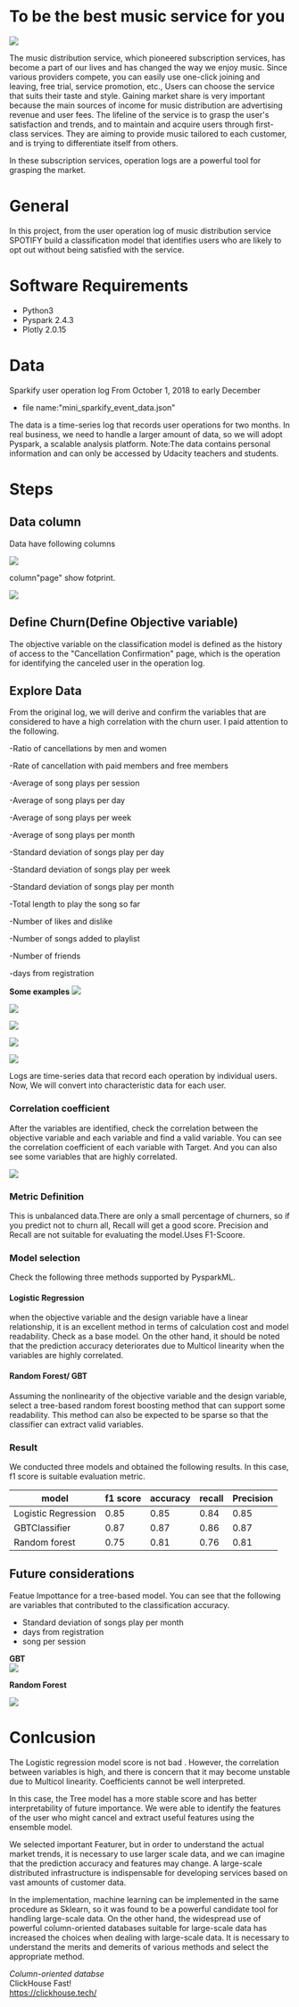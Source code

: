 
# To be the best music service for you

![](spokify/2020-09-05-20-20-07.png)

The music distribution service, which pioneered subscription services, has become a part of our lives and has changed the way we enjoy music.
Since various providers compete, you can easily use one-click joining and leaving, free trial, service promotion, etc.,
Users can choose the service that suits their taste and style.
Gaining market share is very important because the main sources of income for music distribution are advertising revenue and user fees. 
The lifeline of the service is to grasp the user's satisfaction and trends, and to maintain and acquire users through first-class services.
They are aiming to provide music tailored to each customer, and is trying to differentiate itself from others.

In these subscription services, operation logs are a powerful tool for grasping the market.


# General

In this project, from the user operation log of music distribution service SPOTIFY build a classification model that identifies users who are likely to opt out without being satisfied with the service.


# Software Requirements
- Python3
- Pyspark 2.4.3
- Plotly 2.0.15

# Data
Sparkify user operation log From October 1, 2018 to early December
- file name:"mini_sparkify_event_data.json"  

The data is a time-series log that records user operations for two months.
In real business, we need to handle a larger amount of data, so we will adopt Pyspark, a scalable analysis platform.
Note:The data contains personal information and can only be accessed by Udacity teachers and students.


# Steps
## Data column

Data have following columns   

![](spokify/2020-09-05-20-28-37.png)


column"page" show fotprint.  

![](spokify/2020-09-05-20-31-31.png)

## Define Churn(Define Objective variable)

The objective variable on the classification model is defined as the history of access 
to the "Cancellation Confirmation" page, which is the operation for identifying the canceled user in the operation log.

## Explore Data    

From the original log, we will derive and confirm the variables that are considered to have a high correlation with the churn user.
I paid attention to the following.

-Ratio of cancellations by men and women

-Rate of cancellation with paid members and free members

-Average of song plays per session

-Average of song plays per day

-Average of song plays per week

-Average of song plays per month

-Standard deviation of songs play per day

-Standard deviation of songs play per week

-Standard deviation of songs play per month

-Total length to play the song so far

-Number of likes and dislike

-Number of songs added to playlist

-Number of friends

-days from registration


**Some examples**
![](spokify/2020-09-05-20-54-37.png)

![](spokify/2020-09-05-20-55-52.png)

![](2020-09-06-20-49-30.png)

![](spokify/2020-09-05-20-56-37.png)

![](spokify/2020-09-05-20-59-16.png)



Logs are time-series data that record each operation by individual users. 
Now, We will convert into characteristic data for each user.


### Correlation coefficient
After the variables are identified, check the correlation between the objective variable and each variable and find a valid variable.
You can see the correlation coefficient of each variable with Target.
And you can also see some variables that are highly correlated.


![](spokify/2020-09-06-20-38-00.png)


### Metric Definition
This is unbalanced data.There are only a small percentage of churners, so if you predict not to churn all, Recall will get a good score.
Precision and Recall are not suitable for evaluating the model.Uses F1-Scoore.

### Model selection
Check the following three methods supported by PysparkML.


#### Logistic Regression
when the objective variable and the design variable have a linear relationship, it is an excellent method in terms of calculation cost and model readability. Check as a base model. On the other hand, it should be noted that the prediction accuracy deteriorates due to Multicol linearity when the variables are highly correlated.

#### Random Forest/ GBT
Assuming the nonlinearity of the objective variable and the design variable, select a tree-based random forest boosting method that can support some readability.
This method can also be expected to be sparse so that the classifier can extract valid variables.




### Result

We conducted three models and obtained the following results. In this case, f1 score is suitable evaluation metric.

|model               | f1 score | accuracy | recall  | Precision |
|--------------------|----------|----------|---------|-----------|
|Logistic Regression | 0.85     | 0.85     | 0.84    | 0.85      |
|GBTClassifier       | 0.87     | 0.87     | 0.86    | 0.87      |
|Random forest       | 0.75     | 0.81     | 0.76    | 0.81      |


## Future considerations


Featue Impottance for a tree-based model.
You can see that the following are variables that contributed to the classification accuracy.

- Standard deviation of songs play per month
- days from registration
- song per session


**GBT**  
![](spokify/2020-09-06-20-44-51.png)


**Random Forest**  

![](spokify/2020-09-06-20-44-21.png)


# Conlcusion


The Logistic regression model score is not bad . However, the correlation between variables is high, and there is concern that it may become unstable due to Multicol linearity. Coefficients cannot be well interpreted.

In this case, the Tree model has a more stable score and has better interpretability of future importance.
We were able to identify the features of the user who might cancel and extract useful features using the ensemble model.

We selected important Featurer, but in order to understand the actual market trends, it is necessary to use larger scale data, and we can imagine that the prediction accuracy and features may change. A large-scale distributed infrastructure is indispensable for developing services based on vast amounts of customer data.


In the implementation, machine learning can be implemented in the same procedure as Sklearn, so it was found to be a powerful candidate tool for handling large-scale data.
On the other hand, the widespread use of powerful column-oriented databases suitable for large-scale data has increased the choices when dealing with large-scale data. It is necessary to understand the merits and demerits of various methods and select the appropriate method.


*Column-oriented databse*  
ClickHouse  Fast!  
https://clickhouse.tech/